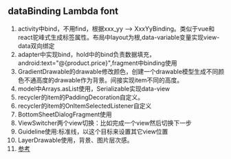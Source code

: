 ## dataBinding Lambda font ##
 1. activity中bind，不用find，根据xxx_yy --> XxxYyBinding。类似于vue和react驼峰式生成标签属性。布局中layout为根,data-variable变量实现view-data双向绑定
 2. adapter中实现bind，hold中的bind负责数据填充，android:text="@{product.price}",fragment中binding使用
 3. GradientDrawable的drawable修改颜色，创建一个drawable模型生成不同颜色不通高度的drawable作为背景。间接实现item不同的高度。
 4. model中Arrays.asList使用，Serializable实现data-view
 5. recycler的item的PaddingDecoration自定义。
 6. recycler的item的OnItemSelectedListener自定义
 7. BottomSheetDialogFragment使用
 8. ViewSwitcher两个view切换：比如完成一个view然后切换下一步
 9. Guideline使用:标准线，以这个目标来设置其它view位置
 10. LayerDrawable使用，背景、图片层次感。
 11. [参考](https://github.com/saulmm/From-design-to-Android-part1)
